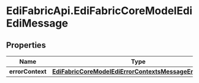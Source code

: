 # EdiFabricApi.EdiFabricCoreModelEdiEdiMessage

## Properties
Name | Type | Description | Notes
------------ | ------------- | ------------- | -------------
**errorContext** | [**EdiFabricCoreModelEdiErrorContextsMessageErrorContext**](EdiFabricCoreModelEdiErrorContextsMessageErrorContext.md) |  | [optional] 


